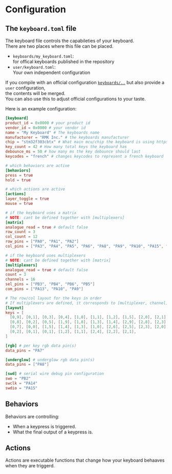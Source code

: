 # Configuration

## The `keyboard.toml` file
The keyboard file controls the capabileties of your keyboard.  
There are two places where this file can be placed.
 - `keyboards/my_keyboard.toml`:  
  for offical keyboards published in the repository
 - `user/keyboard.toml`:  
  Your own independent configuration

If you compile with an official configuration [`keyboards/..`](https://github.com/rmk-firmware/rmk/tree/master/keyboards) but also provide a `user` configuration,  
the contents will be merged.  
You can also use this to adjust official configurations to your taste.  


Here is an example configuration:
```toml
[keyboard]
product_id = 0x0000 # your product id
vendor_id = 0x0000 # your vendor id
name = "My Keyboard" # The keyboards name
manufacturer = "RMK Inc." # the keyboards manufacturer
chip = "stm32f303cbtx" # What main mcu/chip the keyboard is using https://github.com/rmk-firmware/rmk/tree/master/chips
key_count = 42 # How many total keys the keyboard has
debounce_ms = 50 # how many ms the key debounce should last 
keycodes = "french" # changes keycodes to represent a french keyboard

# which behaviors are active
[behaviors]
press = true
hold = true

# which actions are active
[actions]
layer_toggle = true
mouse = true

# if the keyboard uses a matrix
# NOTE: cant be defined together with [multiplexers]
[matrix]
analogue_read = true # default false
row_count = 3
col_count = 12
row_pins = ["PA0", "PA1", "PA2"]
col_pins = ["PA3", "PA4", "PA5", "PA6", "PA8", "PA9", "PA10", "PA15", "PB0", "PB1", "PB2", "PB10"]

# if the keyboard uses multiplexers
# NOTE: cant be defined together with [matrix]
[multiplexers]
analogue_read = true # default false
count = 3
channels = 16
sel_pins = ["PB3", "PB4", "PB6", "PB5"]
com_pins = ["PA13", "PA10", "PA9"]

# The row/col layout for the keys in order
# If multiplexers are defined, it corresponds to [multiplexer, channel]
[layout]
keys = [
  [0,9], [0,1], [0,3], [0,4], [1,0], [1,1], [1,2], [1,5], [2,0], [2,1], [2,2], [2,4],
  [0,8], [0,2], [0,5], [1,9], [1,8], [1,3], [1,4], [2,9], [2,8], [2,3], [0,6],
  [0,7], [0,0], [1,5], [1,4], [1,3], [1,0], [2,6], [2,5], [2,3], [2,0], [0,3],
  [0,2], [0,1], [0,1], [1,2], [1,1], [2,4], [2,2], [2,1],
]

[rgb] # per key rgb data pin(s)
data_pins = "PA7"

[underglow] # underglow rgb data pin(s)
data_pins = ["PA8"]

[swd] # serial wire debug pin configuration
swo = "PB2"
swclk = "PA14"
swdio = "PA15"

```

## Behaviors
Behaviors are controlling:
  - When a keypress is triggered.
  - What the final output of a keypress is.

## Actions
Actions are executable functions that change how your keyboard behaaves when they are triggerd.

